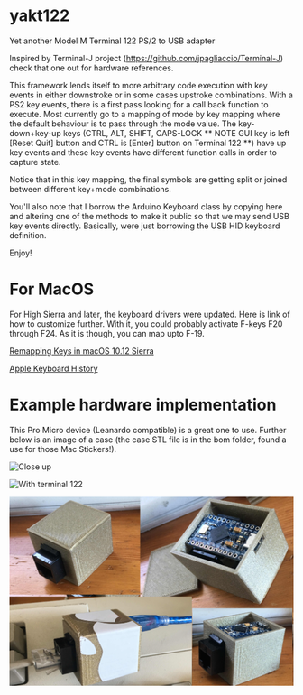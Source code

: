 # yakt122
Yet another Model M Terminal 122 PS/2 to USB adapter

Inspired by Terminal-J project (https://github.com/jpagliaccio/Terminal-J) check that one out for hardware references.

This framework lends itself to more arbitrary code execution with key events in either downstroke or in some cases
upstroke combinations.  With a PS2 key events, there is a first pass looking for a call back function to execute.  Most currently
go to a mapping of mode by key mapping where the default behaviour is to pass through the mode value.  The key-down+key-up keys
(CTRL, ALT, SHIFT, CAPS-LOCK ** NOTE GUI key is left [Reset Quit] button and CTRL is [Enter] button on Terminal 122 **) have up key events and these key events have different function calls in order to capture state.

Notice that in this key mapping, the final symbols are getting split or joined between different key+mode combinations.

You'll also note that I borrow the Arduino Keyboard class by copying here and altering one of the methods to make it public so that we may send USB key events directly.  Basically, were just borrowing the USB HID keyboard definition.

Enjoy!

# For MacOS

For High Sierra and later, the keyboard drivers were updated.  Here is link of how to customize further. With it, you could probably activate F-keys F20 through F24.  As it is though, you can map upto F-19.  

[Remapping Keys in macOS 10.12 Sierra](https://developer.apple.com/library/archive/technotes/tn2450/_index.html)

[Apple Keyboard History](https://en.wikipedia.org/wiki/Apple_Keyboard)

# Example hardware implementation 

This Pro Micro device (Leanardo compatible) is a great one to use.  Further below is an image of a case (the case STL file is in the bom folder, found a use for those Mac Stickers!).

![Close up](https://user-images.githubusercontent.com/25204173/93367734-e7cc8580-f81a-11ea-8194-17ef17955601.JPG)

![With terminal 122](https://user-images.githubusercontent.com/25204173/93367741-ea2edf80-f81a-11ea-808e-f3e9ffaaed09.JPG)

![With Case](https://github.com/kpishere/yakt122/blob/master/bom/case_assembly.jpg?raw=true)
